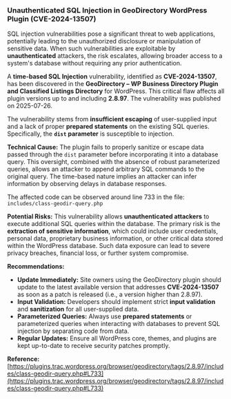 ### Unauthenticated SQL Injection in GeoDirectory WordPress Plugin (CVE-2024-13507)

SQL injection vulnerabilities pose a significant threat to web applications, potentially leading to the unauthorized disclosure or manipulation of sensitive data. When such vulnerabilities are exploitable by **unauthenticated** attackers, the risk escalates, allowing broader access to a system's database without requiring any prior authentication.

A **time-based SQL Injection** vulnerability, identified as **CVE-2024-13507**, has been discovered in the **GeoDirectory – WP Business Directory Plugin and Classified Listings Directory** for WordPress. This critical flaw affects all plugin versions up to and including **2.8.97**. The vulnerability was published on 2025-07-26.

The vulnerability stems from **insufficient escaping** of user-supplied input and a lack of proper **prepared statements** on the existing SQL queries. Specifically, the **`dist` parameter** is susceptible to injection.

**Technical Cause:**
The plugin fails to properly sanitize or escape data passed through the `dist` parameter before incorporating it into a database query. This oversight, combined with the absence of robust parameterized queries, allows an attacker to append arbitrary SQL commands to the original query. The time-based nature implies an attacker can infer information by observing delays in database responses.

The affected code can be observed around line 733 in the file:
`includes/class-geodir-query.php`

**Potential Risks:**
This vulnerability allows **unauthenticated attackers** to execute additional SQL queries within the database. The primary risk is the **extraction of sensitive information**, which could include user credentials, personal data, proprietary business information, or other critical data stored within the WordPress database. Such data exposure can lead to severe privacy breaches, financial loss, or further system compromise.

**Recommendations:**
*   **Update Immediately:** Site owners using the GeoDirectory plugin should update to the latest available version that addresses **CVE-2024-13507** as soon as a patch is released (i.e., a version higher than 2.8.97).
*   **Input Validation:** Developers should implement strict **input validation** and **sanitization** for all user-supplied data.
*   **Parameterized Queries:** Always use **prepared statements** or parameterized queries when interacting with databases to prevent SQL injection by separating code from data.
*   **Regular Updates:** Ensure all WordPress core, themes, and plugins are kept up-to-date to receive security patches promptly.

**Reference:**
[https://plugins.trac.wordpress.org/browser/geodirectory/tags/2.8.97/includes/class-geodir-query.php#L733](https://plugins.trac.wordpress.org/browser/geodirectory/tags/2.8.97/includes/class-geodir-query.php#L733)